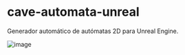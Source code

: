 # cave-automata-unreal
Generador automático de autómatas 2D para Unreal Engine. 


![image](https://user-images.githubusercontent.com/61831013/125990543-b0084df3-82c3-408e-a389-2edcf736daed.png)

